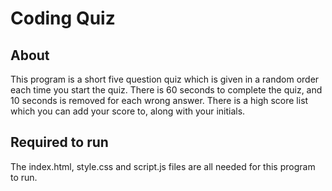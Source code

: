 # Coding Quiz

## About
This program is a short five question quiz which is given in a random order each time you start the quiz. There is 60 seconds to complete the quiz, and 10 seconds is removed for each wrong answer. There is a high score list which you can add your score to, along with your initials.

## Required to run
The index.html, style.css and script.js files are all needed for this program to run.

